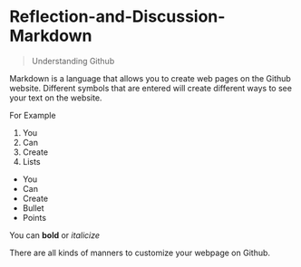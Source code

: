 # Reflection-and-Discussion-Markdown

> Understanding Github

Markdown is a language that allows you to create web pages on the Github website.
Different symbols that are entered will create different ways to see your text on the website.

For Example

1. You 
2. Can
3. Create
4. Lists

- You
- Can
- Create
- Bullet
- Points

You can **bold** or _italicize_

There are all kinds of manners to customize your webpage on Github.
